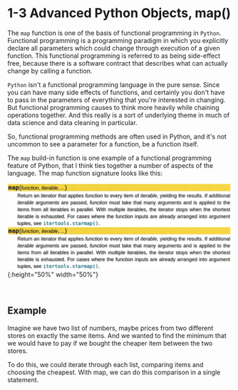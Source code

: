# 1-3 Advanced Python Objects, map()

The `map` function is one of the basis of functional programming in `Python`. Functional programming is a programming paradigm in which you explicitly declare all parameters which could change through execution of a given function. This functional programming is referred to as being side-effect free, because there is a software contract that describes what can actually change by calling a function.

`Python` isn't a functional programming language in the pure sense. Since you can have many side effects of functions, and certainly you don't have to pass in the parameters of everything that you're interested in changing. But functional programming causes to think more heavily while chaining operations together. And this really is a sort of underlying theme in much of data science and data cleaning in particular.

So, functional programming methods are often used in Python, and it's not uncommon to see a parameter for a function, be a function itself.

The `map` build-in function is one example of a functional programming feature of Python, that I think ties together a number of aspects of the language. The map function signature looks like this:

<img src="https://github.com/siyinghan/Notes/raw/master/Applied%20Data%20Science%20with%20Python%20(Coursera%20Specialization)/01%20Introduction%20to%20Data%20Science%20in%20Python/Image/001.png" alt="001" align='left' width=’80%‘/>

![test image size](https://github.com/siyinghan/Notes/raw/master/Applied%20Data%20Science%20with%20Python%20(Coursera%20Specialization)/01%20Introduction%20to%20Data%20Science%20in%20Python/Image/001.png){:height="50%" width="50%"}

<br/>

Example
------
Imagine we have two list of numbers, maybe prices from two different stores on exactly the same items. And we wanted to find the minimum that we would have to pay if we bought the cheaper item between the two stores.

To do this, we could iterate through each list, comparing items and choosing the cheapest. With map, we can do this comparison in a single statement.

